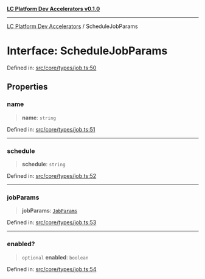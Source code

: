 [**LC Platform Dev Accelerators v0.1.0**](../README.md)

***

[LC Platform Dev Accelerators](../globals.md) / ScheduleJobParams

# Interface: ScheduleJobParams

Defined in: [src/core/types/job.ts:50](https://github.com/stainedhead/lc-platform-dev-accelerators/blob/12c3626979e745866113de19cb4bb33222f28139/src/core/types/job.ts#L50)

## Properties

### name

> **name**: `string`

Defined in: [src/core/types/job.ts:51](https://github.com/stainedhead/lc-platform-dev-accelerators/blob/12c3626979e745866113de19cb4bb33222f28139/src/core/types/job.ts#L51)

***

### schedule

> **schedule**: `string`

Defined in: [src/core/types/job.ts:52](https://github.com/stainedhead/lc-platform-dev-accelerators/blob/12c3626979e745866113de19cb4bb33222f28139/src/core/types/job.ts#L52)

***

### jobParams

> **jobParams**: [`JobParams`](JobParams.md)

Defined in: [src/core/types/job.ts:53](https://github.com/stainedhead/lc-platform-dev-accelerators/blob/12c3626979e745866113de19cb4bb33222f28139/src/core/types/job.ts#L53)

***

### enabled?

> `optional` **enabled**: `boolean`

Defined in: [src/core/types/job.ts:54](https://github.com/stainedhead/lc-platform-dev-accelerators/blob/12c3626979e745866113de19cb4bb33222f28139/src/core/types/job.ts#L54)

